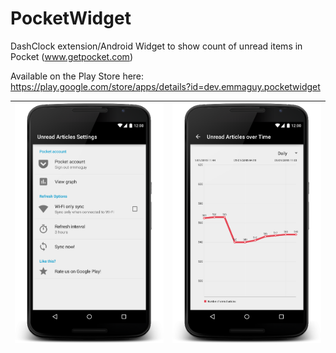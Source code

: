 PocketWidget
============

DashClock extension/Android Widget to show count of unread items in Pocket (www.getpocket.com)

Available on the Play Store here: https://play.google.com/store/apps/details?id=dev.emmaguy.pocketwidget

|  ![Settings](https://raw.githubusercontent.com/emmaguy/PocketWidget/master/settings.png) | ![Graph](https://raw.githubusercontent.com/emmaguy/PocketWidget/master/graph.png) |
|---|---|
